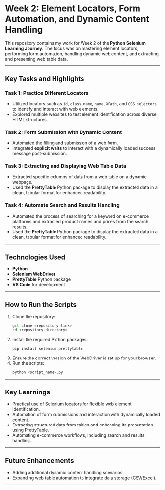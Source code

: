 # Week 2: Element Locators, Form Automation, and Dynamic Content Handling  

This repository contains my work for Week 2 of the **Python Selenium Learning Journey**. The focus was on mastering element locators, performing form automation, handling dynamic web content, and extracting and presenting web table data.  

---

## **Key Tasks and Highlights**  

### **Task 1: Practice Different Locators**  
- Utilized locators such as `id`, `class name`, `name`, `XPath`, and `CSS selectors` to identify and interact with web elements.  
- Explored multiple websites to test element identification across diverse HTML structures.  

### **Task 2: Form Submission with Dynamic Content**  
- Automated the filling and submission of a web form.  
- Integrated **explicit waits** to interact with a dynamically loaded success message post-submission.  

### **Task 3: Extracting and Displaying Web Table Data**  
- Extracted specific columns of data from a web table on a dynamic webpage.  
- Used the **PrettyTable** Python package to display the extracted data in a clean, tabular format for enhanced readability.  

### **Task 4: Automate Search and Results Handling**  
- Automated the process of searching for a keyword on e-commerce platforms and extracted product names and prices from the search results.
- Used the **PrettyTable** Python package to display the extracted data in a clean, tabular format for enhanced readability.

---

## **Technologies Used**  
- **Python**  
- **Selenium WebDriver**  
- **PrettyTable** Python package  
- **VS Code** for development  

---

## **How to Run the Scripts**  
1. Clone the repository:  
   ```bash
   git clone <repository-link>
   cd <repository-directory>
   ```  
2. Install the required Python packages:  
   ```bash
   pip install selenium prettytable
   ```  
3. Ensure the correct version of the WebDriver is set up for your browser.  
4. Run the scripts:  
   ```bash
   python <script_name>.py
   ```  

---

## **Key Learnings**  
- Practical use of Selenium locators for flexible web element identification.  
- Automation of form submissions and interaction with dynamically loaded content.  
- Extracting structured data from tables and enhancing its presentation using PrettyTable.  
- Automating e-commerce workflows, including search and results handling.  

---

## **Future Enhancements**  
- Adding additional dynamic content handling scenarios.  
- Expanding web table automation to integrate data storage (CSV/Excel).  

---
